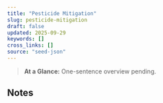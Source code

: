 ```yaml
---
title: "Pesticide Mitigation"
slug: pesticide-mitigation
draft: false
updated: 2025-09-29
keywords: []
cross_links: []
source: "seed-json"
---
```


> **At a Glance:** One-sentence overview pending.

## Notes
